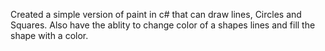 Created a simple version of paint in c# that can draw lines, Circles and Squares. Also have the ablity to change
color of a shapes lines and fill the shape with a color. 
